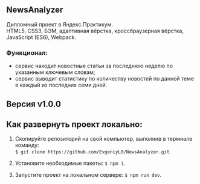 ## NewsAnalyzer  
Дипломный проект в Яндекс.Практикум.  
HTML5, CSS3, БЭМ, адаптивная вёрстка, кроссбраузерная вёрстка, JavaScript (ES6), Webpack.    

### Функционал:
- сервис находит новостные статьи за последнюю неделю по указанным ключевым словам;
- сервис выводит статистику по количеству новостей по данной теме в каждый из последних семи дней.
  
## Версия v1.0.0 
  
## Как развернуть проект локально:  
1. Скопируйте репозиторий на свой компьютер, выполнив в термиале команду:  
`$ git clone https://github.com/EvgeniyL0/NewsAnalyzer.git`.  
  
2. Установите необходимые пакеты: `$ npm i`.  
  
3. Запустите проект на локальном сервере: `$ npm run dev`.
